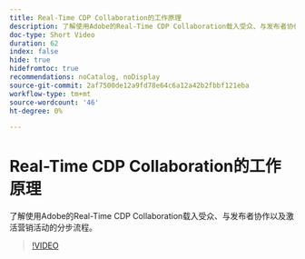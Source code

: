 ```yaml
---
title: Real-Time CDP Collaboration的工作原理
description: 了解使用Adobe的Real-Time CDP Collaboration载入受众、与发布者协作以及激活营销活动的分步流程。
doc-type: Short Video
duration: 62
index: false
hide: true
hidefromtoc: true
recommendations: noCatalog, noDisplay
source-git-commit: 2af7500de12a9fd78e64c6a12a42b2fbbf121eba
workflow-type: tm+mt
source-wordcount: '46'
ht-degree: 0%

---
```



# Real-Time CDP Collaboration的工作原理

了解使用Adobe的Real-Time CDP Collaboration载入受众、与发布者协作以及激活营销活动的分步流程。

<!-- 62_OS511_3442426_61_how-realtime-cdp-collaboration-works -->
>[!VIDEO](https://video.tv.adobe.com/v/3458278/?learn=on&enablevpops=true)
